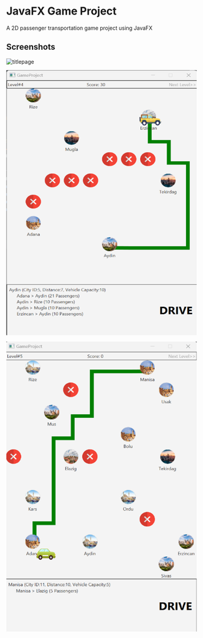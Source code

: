# JavaFX Game Project

A 2D passenger transportation game project using JavaFX

## Screenshots

![titlepage](titlepage.png)

![ingameimage1](ingameimage1.png)

![ingameimage2](ingameimage2.png)